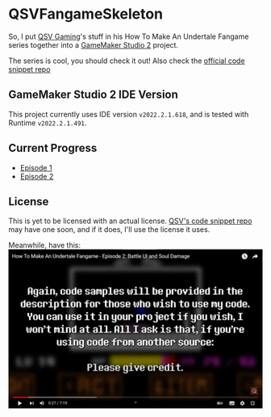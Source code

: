 QSVFangameSkeleton
========================

So, I put [QSV Gaming](https://www.youtube.com/c/QSVGaming)'s stuff in his How To Make An Undertale Fangame series together into a [GameMaker Studio 2](https://www.yoyogames.com/get) project.

The series is cool, you should check it out! Also check the [official code snippet repo](https://github.com/TheRealQSV/UT-CodeSnippets)

## GameMaker Studio 2 IDE Version

This project currently uses IDE version `v2022.2.1.618`, and is tested with Runtime `v2022.2.1.491`.

## Current Progress

  * [Episode 1](https://www.youtube.com/watch?v=QYtUkzjWd-Q)
  * [Episode 2](https://www.youtube.com/watch?v=SZP7AL6PKGg)

## License

This is yet to be licensed with an actual license. [QSV's code snippet repo](https://github.com/TheRealQSV/UT-CodeSnippets) may have one soon, and if it does, I'll use the license it uses.

Meanwhile, have this:
![You can use it in your project if you wish, I won't mind at all. All I ask is that, if you're using code from another source - please give credit.](assets/very_legal_license.png)